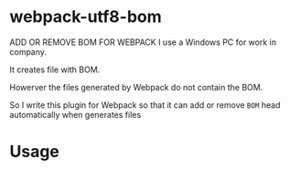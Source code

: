 # webpack-utf8-bom
ADD OR REMOVE BOM FOR WEBPACK
I use a Windows PC for work in company. 

It creates file with BOM.

Howerver the files generated by Webpack do not contain the BOM.

So I write this plugin for Webpack so that it can add or remove `BOM` head automatically when generates files

# Usage
